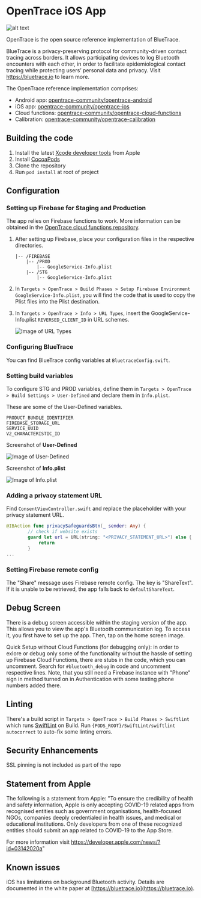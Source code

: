 # OpenTrace iOS App

![alt text](./OpenTrace.png "OpenTrace Logo")

OpenTrace is the open source reference implementation of BlueTrace.

BlueTrace is a privacy-preserving protocol for community-driven contact tracing across borders. It allows participating devices to log Bluetooth encounters with each other, in order to facilitate epidemiological contact tracing while protecting users’ personal data and privacy. Visit <https://bluetrace.io> to learn more.

The OpenTrace reference implementation comprises:
- Android app: [opentrace-community/opentrace-android](https://github.com/opentrace-community/opentrace-android)
- iOS app: [opentrace-community/opentrace-ios](https://github.com/opentrace-community/opentrace-ios)
- Cloud functions: [opentrace-community/opentrace-cloud-functions](https://github.com/opentrace-community/opentrace-cloud-functions)
- Calibration: [opentrace-community/opentrace-calibration](https://github.com/opentrace-community/opentrace-calibration)

## Building the code

1. Install the latest [Xcode developer tools](https://developer.apple.com/xcode/downloads/) from Apple
2. Install [CocoaPods](https://github.com/CocoaPods/CocoaPods)
3. Clone the repository
4. Run `pod install` at root of project

## Configuration

### Setting up Firebase for Staging and Production

The app relies on Firebase functions to work. More information can be obtained in the [OpenTrace cloud functions repository](https://github.com/opentrace-community/opentrace-cloud-functions).

1. After setting up Firebase, place your configuration files in the respective directories.

    ```****
    |-- /FIREBASE
        |-- /PROD
            |-- GoogleService-Info.plist
        |-- /STG
            |-- GoogleService-Info.plist
    ```

2. In `Targets > OpenTrace > Build Phases > Setup Firebase Environment GoogleService-Info.plist`, you will find the code that is used to copy the Plist files into the Plist destination.

3. In `Targets > OpenTrace > Info > URL Types`, insert the GoogleService-Info.plist `REVERSED_CLIENT_ID` in URL schemes.

    ![Image of URL Types](/img/url-types.png)

### Configuring BlueTrace

You can find BlueTrace config variables at `BluetraceConfig.swift`.

### Setting build variables

To configure STG and PROD variables, define them in `Targets > OpenTrace > Build Settings > User-Defined` and declare them in `Info.plist`.

These are some of the User-Defined variables.

```
PRODUCT_BUNDLE_IDENTIFIER
FIREBASE_STORAGE_URL
SERVICE_UUID
V2_CHARACTERISTIC_ID
```

Screenshot of **User-Defined**

![Image of User-Defined](/img/user-defined.png)

Screenshot of **Info.plist**

![Image of Info.plist](/img/info-plist.png)

### Adding a privacy statement URL

Find `ConsentViewController.swift` and replace the placeholder with your privacy statement URL.

``` swift
@IBAction func privacySafeguardsBtn(_ sender: Any) {
        // check if website exists
        guard let url = URL(string: "<PRIVACY_STATEMENT_URL>") else {
            return
        }
...
```

### Setting Firebase remote config

The "Share" message uses Firebase remote config. The key is "ShareText". If it is unable to be retrieved, the app falls back to `defaultShareText`.

## Debug Screen

There is a debug screen accessible within the staging version of the app. This allows you to view the app's Bluetooth communication log. To access it, you first have to set up the app. Then, tap on the home screen image.

Quick Setup without Cloud Functions (for debugging only): in order to exlore or debug only some of the functionality without the hassle of setting up Firebase Cloud Functions, there are stubs in the code, which you can uncomment. Search for `#bluetooth_debug` in code and uncomment respective lines. Note, that you still need a Firebase instance with "Phone" sign in method turned on in Authentication with some testing phone numbers added there.

## Linting

There's a build script in `Targets > OpenTrace > Build Phases > Swiftlint` which runs [SwiftLint](https://github.com/realm/SwiftLint) on Build.
Run `{PODS_ROOT}/SwiftLint/swiftlint autocorrect` to auto-fix some linting errors.

## Security Enhancements

SSL pinning is not included as part of the repo

## Statement from Apple

The following is a statement from Apple: "To ensure the credibility of health and safety information, Apple is only accepting COVID-19 related apps from recognised entities such as government organisations, health-focused NGOs, companies deeply credentialed in health issues, and medical or educational institutions. Only developers from one of these recognized entities should submit an app related to COVID-19 to the App Store.

For more information visit <https://developer.apple.com/news/?id=03142020a>"

## Known issues

iOS has limitations on background Bluetooth activity. Details are documented in the white paper at [https://bluetrace.io](https://bluetrace.io).
